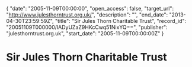 {
  "date": "2005-11-09T00:00:00", 
  "open_access": false, 
  "target_url": "http://www.julesthorntrust.org.uk/", 
  "description": "", 
  "end_date": "2013-04-30T23:59:59Z", 
  "title": "Sir Jules Thorn Charitable Trust", 
  "record_id": "20051109T000000/IADyUZaZ9HKcCwq51NixYQ==", 
  "publisher": "julesthorntrust.org.uk", 
  "start_date": "2005-11-09T00:00:00Z"
}

# Sir Jules Thorn Charitable Trust

